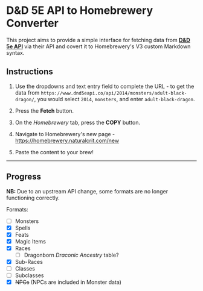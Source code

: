 # D&D 5E API to Homebrewery Converter

This project aims to provide a simple interface for fetching data from [**D&D 5e API**](https://www.dnd5eapi.co) via their API and covert it to Homebrewery's V3 custom Markdown syntax.

## Instructions

1. Use the dropdowns and text entry field to complete the URL - to get the data from `https://www.dnd5eapi.co/api/2014/monsters/adult-black-dragon/`, you would select `2014`, `monsters`, and enter `adult-black-dragon`.

2. Press the **Fetch** button.

3. On the *Homebrewery* tab, press the **COPY** button.

4. Navigate to Homebrewery's new page - https://homebrewery.naturalcrit.com/new

5. Paste the content to your brew!

---

## Progress

**NB:** Due to an upstream API change, some formats are no longer functioning correctly.

Formats:
- [ ] Monsters
- [x] Spells
- [x] Feats
- [x] Magic Items
- [x] Races
  - [ ] Dragonborn *Draconic Ancestry* table?
- [x] Sub-Races
- [ ] Classes
- [ ] Subclasses
- [x] ~~NPCs~~ (NPCs are included in Monster data)
